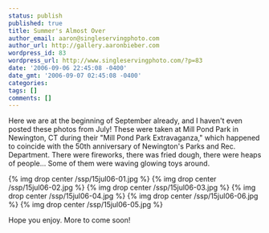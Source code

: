 ```yaml
---
status: publish
published: true
title: Summer's Almost Over
author_email: aaron@singleservingphoto.com
author_url: http://gallery.aaronbieber.com
wordpress_id: 83
wordpress_url: http://www.singleservingphoto.com/?p=83
date: '2006-09-06 22:45:08 -0400'
date_gmt: '2006-09-07 02:45:08 -0400'
categories:
tags: []
comments: []
---
```

Here we are at the beginning of September already, and I haven't even
posted these photos from July! These were taken at Mill Pond Park in
Newington, CT during their "Mill Pond Park Extravaganza," which happened
to coincide with the 50th anniversary of Newington's Parks and Rec.
Department. There were fireworks, there was fried dough, there were
heaps of people... Some of them were waving glowing toys around.

{% img drop center /ssp/15jul06-01.jpg %}
 {% img drop center /ssp/15jul06-02.jpg %}
 {% img drop center /ssp/15jul06-03.jpg %}
 {% img drop center /ssp/15jul06-04.jpg %}
 {% img drop center /ssp/15jul06-06.jpg %}
 {% img drop center /ssp/15jul06-05.jpg %}

Hope you enjoy. More to come soon!
